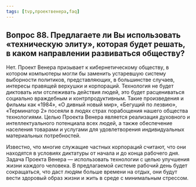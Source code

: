 ```yaml
---
tags: [tvp,проектвенера,faq]
---
```

## Вопрос 88. Предлагаете ли Вы использовать «техническую элиту», которая будет решать, в каком направлении развиваться обществу?

Нет. Проект Венера призывает к кибернетическому обществу, в котором компьютеры могли бы заменить устаревшую систему выборности политиков, представляющих, в большинстве случаев, интересы правящей верхушки и корпораций. Технология не будет диктовать или отслеживать действия людей, это будет расцениваться социально враждебным и контрпродуктивным. Такие произведения и фильмы как «1984», «О дивный новый мир», «Бегущий по лезвию», «Терминатор 2» посеяли в людях страх порабощения нашего общества технологиями. Целью Проекта Венера является реализация духовного и интеллектуального потенциала всех людей, а также обеспечение населения товарами и услугами для удовлетворения индивидуальных материальных потребностей.

Известно, что многие служащие частных корпораций считают, что они находятся в условиях диктатуры от начала и до конца рабочего дня. Задача Проекта Венера — использовать технологии с целью улучшения жизни каждого человека. В предлагаемой системе рабочий день будет сокращаться, что даст людям больше времени на отдых, они будут вести здоровый образ жизни и жить в среде с минимальным стрессом.
